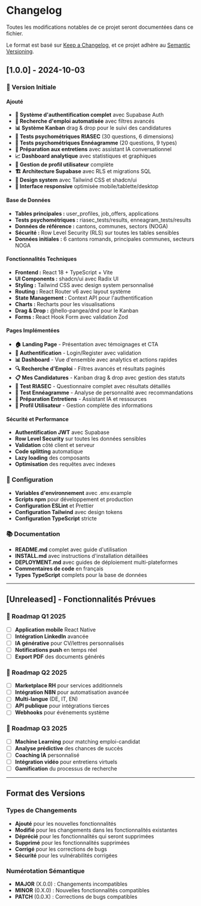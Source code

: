 # Changelog

Toutes les modifications notables de ce projet seront documentées dans ce fichier.

Le format est basé sur [Keep a Changelog](https://keepachangelog.com/fr/1.0.0/),
et ce projet adhère au [Semantic Versioning](https://semver.org/spec/v2.0.0.html).

## [1.0.0] - 2024-10-03

### 🎉 Version Initiale

#### Ajouté
- **🔐 Système d'authentification complet** avec Supabase Auth
- **🎯 Recherche d'emploi automatisée** avec filtres avancés
- **📊 Système Kanban** drag & drop pour le suivi des candidatures
- **🧠 Tests psychométriques RIASEC** (30 questions, 6 dimensions)
- **🧠 Tests psychométriques Ennéagramme** (20 questions, 9 types)
- **🎤 Préparation aux entretiens** avec assistant IA conversationnel
- **📈 Dashboard analytique** avec statistiques et graphiques
- **👤 Gestion de profil utilisateur** complète
- **🏗️ Architecture Supabase** avec RLS et migrations SQL
- **🎨 Design system** avec Tailwind CSS et shadcn/ui
- **📱 Interface responsive** optimisée mobile/tablette/desktop

#### Base de Données
- **Tables principales :** user_profiles, job_offers, applications
- **Tests psychométriques :** riasec_tests/results, enneagram_tests/results
- **Données de référence :** cantons, communes, sectors (NOGA)
- **Sécurité :** Row Level Security (RLS) sur toutes les tables sensibles
- **Données initiales :** 6 cantons romands, principales communes, secteurs NOGA

#### Fonctionnalités Techniques
- **Frontend :** React 18 + TypeScript + Vite
- **UI Components :** shadcn/ui avec Radix UI
- **Styling :** Tailwind CSS avec design system personnalisé
- **Routing :** React Router v6 avec layout système
- **State Management :** Context API pour l'authentification
- **Charts :** Recharts pour les visualisations
- **Drag & Drop :** @hello-pangea/dnd pour le Kanban
- **Forms :** React Hook Form avec validation Zod

#### Pages Implémentées
- **🏠 Landing Page** - Présentation avec témoignages et CTA
- **🔐 Authentification** - Login/Register avec validation
- **📊 Dashboard** - Vue d'ensemble avec analytics et actions rapides
- **🔍 Recherche d'Emploi** - Filtres avancés et résultats paginés
- **📋 Mes Candidatures** - Kanban drag & drop avec gestion des statuts
- **🧠 Test RIASEC** - Questionnaire complet avec résultats détaillés
- **🧠 Test Ennéagramme** - Analyse de personnalité avec recommandations
- **🎤 Préparation Entretiens** - Assistant IA et ressources
- **👤 Profil Utilisateur** - Gestion complète des informations

#### Sécurité et Performance
- **Authentification JWT** avec Supabase
- **Row Level Security** sur toutes les données sensibles
- **Validation** côté client et serveur
- **Code splitting** automatique
- **Lazy loading** des composants
- **Optimisation** des requêtes avec indexes

### 🔧 Configuration
- **Variables d'environnement** avec .env.example
- **Scripts npm** pour développement et production
- **Configuration ESLint** et Prettier
- **Configuration Tailwind** avec design tokens
- **Configuration TypeScript** stricte

### 📚 Documentation
- **README.md** complet avec guide d'utilisation
- **INSTALL.md** avec instructions d'installation détaillées
- **DEPLOYMENT.md** avec guides de déploiement multi-plateformes
- **Commentaires de code** en français
- **Types TypeScript** complets pour la base de données

---

## [Unreleased] - Fonctionnalités Prévues

### 🚀 Roadmap Q1 2025
- [ ] **Application mobile** React Native
- [ ] **Intégration LinkedIn** avancée
- [ ] **IA générative** pour CV/lettres personnalisés
- [ ] **Notifications push** en temps réel
- [ ] **Export PDF** des documents générés

### 🚀 Roadmap Q2 2025
- [ ] **Marketplace RH** pour services additionnels
- [ ] **Intégration N8N** pour automatisation avancée
- [ ] **Multi-langue** (DE, IT, EN)
- [ ] **API publique** pour intégrations tierces
- [ ] **Webhooks** pour événements système

### 🚀 Roadmap Q3 2025
- [ ] **Machine Learning** pour matching emploi-candidat
- [ ] **Analyse prédictive** des chances de succès
- [ ] **Coaching IA** personnalisé
- [ ] **Intégration vidéo** pour entretiens virtuels
- [ ] **Gamification** du processus de recherche

---

## Format des Versions

### Types de Changements
- **Ajouté** pour les nouvelles fonctionnalités
- **Modifié** pour les changements dans les fonctionnalités existantes
- **Déprécié** pour les fonctionnalités qui seront supprimées
- **Supprimé** pour les fonctionnalités supprimées
- **Corrigé** pour les corrections de bugs
- **Sécurité** pour les vulnérabilités corrigées

### Numérotation Sémantique
- **MAJOR** (X.0.0) : Changements incompatibles
- **MINOR** (0.X.0) : Nouvelles fonctionnalités compatibles
- **PATCH** (0.0.X) : Corrections de bugs compatibles